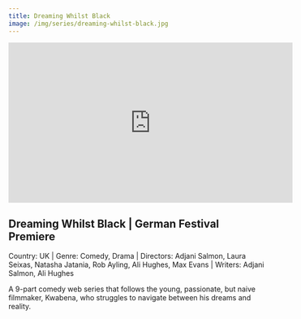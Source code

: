 ```yaml
---
title: Dreaming Whilst Black
image: /img/series/dreaming-whilst-black.jpg
---
```

<iframe width="560" height="315" src="https://www.youtube.com/embed/cl4kTL3OEpk?controls=1" frameborder="0" allow="accelerometer; autoplay; encrypted-media; gyroscope; picture-in-picture" allowfullscreen></iframe>

## Dreaming Whilst Black | German Festival Premiere
Country: UK | Genre: Comedy, Drama | Directors: Adjani Salmon, Laura Seixas, Natasha Jatania, Rob Ayling, Ali Hughes, Max Evans | Writers: Adjani Salmon, Ali Hughes

A 9-part comedy web series that follows the young, passionate, but naive filmmaker, Kwabena, who struggles to navigate between his dreams and reality.